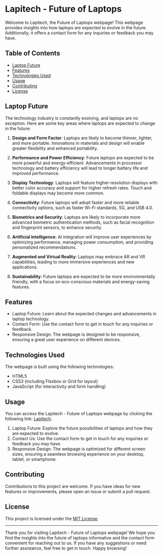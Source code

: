 # Lapitech - Future of Laptops

Welcome to Lapitech, the Future of Laptops webpage! This webpage provides insights into how laptops are expected to evolve in the future. Additionally, it offers a contact form for any inquiries or feedback you may have.

## Table of Contents

- [Laptop Future](#laptop-future)
- [Features](#features)
- [Technologies Used](#technologies-used)
- [Usage](#usage)
- [Contributing](#contributing)
- [License](#license)

## Laptop Future

The technology industry is constantly evolving, and laptops are no exception. Here are some key areas where laptops are expected to change in the future:

1. **Design and Form Factor**: Laptops are likely to become thinner, lighter, and more portable. Innovations in materials and design will enable greater flexibility and enhanced portability.

2. **Performance and Power Efficiency**: Future laptops are expected to be more powerful and energy-efficient. Advancements in processor technology and battery efficiency will lead to longer battery life and improved performance.

3. **Display Technology**: Laptops will feature higher-resolution displays with better color accuracy and support for higher refresh rates. Touch and foldable displays may become more common.

4. **Connectivity**: Future laptops will adopt faster and more reliable connectivity options, such as faster Wi-Fi standards, 5G, and USB 4.0.

5. **Biometrics and Security**: Laptops are likely to incorporate more advanced biometric authentication methods, such as facial recognition and fingerprint sensors, to enhance security.

6. **Artificial Intelligence**: AI integration will improve user experiences by optimizing performance, managing power consumption, and providing personalized recommendations.

7. **Augmented and Virtual Reality**: Laptops may embrace AR and VR capabilities, leading to more immersive experiences and new applications.

8. **Sustainability**: Future laptops are expected to be more environmentally friendly, with a focus on eco-conscious materials and energy-saving features.

## Features

- Laptop Future: Learn about the expected changes and advancements in laptop technology.
- Contact Form: Use the contact form to get in touch for any inquiries or feedback.
- Responsive Design: The webpage is designed to be responsive, ensuring a great user experience on different devices.

## Technologies Used

The webpage is built using the following technologies:

- HTML5
- CSS3 (including Flexbox or Grid for layout)
- JavaScript (for interactivity and form handling)

## Usage

You can access the Lapitech - Future of Laptops webpage by clicking the following link: [Lapitech](http://64.227.178.82/views/).

1. Laptop Future: Explore the future possibilities of laptops and how they are expected to evolve.
2. Contact Us: Use the contact form to get in touch for any inquiries or feedback you may have.
3. Responsive Design: The webpage is optimized for different screen sizes, ensuring a seamless browsing experience on your desktop, tablet, or smartphone.

## Contributing

Contributions to this project are welcome. If you have ideas for new features or improvements, please open an issue or submit a pull request.

## License

This project is licensed under the [MIT License](LICENSE).

---

Thank you for visiting Lapitech - Future of Laptops webpage! We hope you find the insights into the future of laptops informative and the contact form convenient for reaching out to us. If you have any suggestions or need further assistance, feel free to get in touch. Happy browsing!
